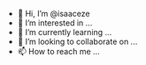 - 👋 Hi, I’m @isaaceze
- 👀 I’m interested in ...
- 🌱 I’m currently learning ...
- 💞️ I’m looking to collaborate on ...
- 📫 How to reach me ...

<!---
isaaceze/isaaceze is a ✨ special ✨ repository because its `README.md` (this file) appears on your GitHub profile.
You can click the Preview link to take a look at your changes.
--->
